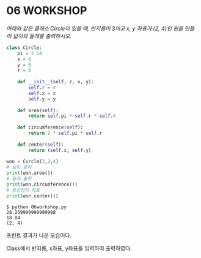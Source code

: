 # 06 WORKSHOP

*아래와 같은 클래스 Circle이 있을 때, 반지름이 3이고 x, y 좌표가 (2, 4)인 원을 만들어 넓이와 둘레를 출력하시오.*

```python
class Circle:
    pi = 3.14
    x = 0
    y = 0 
    r = 0
    
    def __init__(self, r, x, y):
        self.r = r
        self.x = x
        self.y = y
        
    def area(self):
        return self.pi * self.r * self.r
    
    def circumference(self):
        return 2 * self.pi * self.r
    
    def center(self):
        return (self.x, self.y)
    
won = Circle(3,2,4)
# 넓이 출력
print(won.area())
# 둘레 출력
print(won.circumference())
# 중심점의 좌표
print(won.center())
```

```
$ python 06workshop.py
28.259999999999998
18.84
(2, 4)
```

프린트 결과가 나온 모습이다.

Class에서 반지름, x좌표, y좌표를 입력하여 출력하였다.